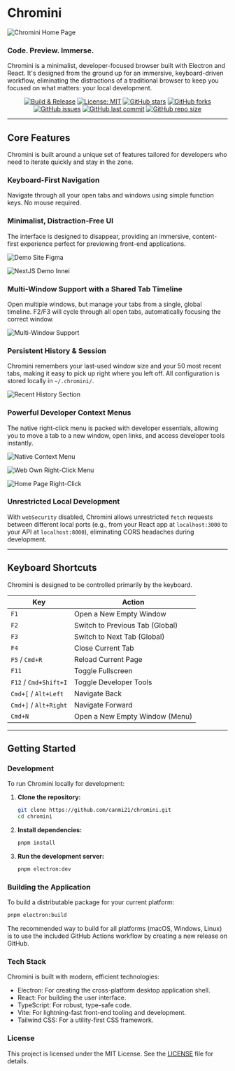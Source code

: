 # Chromini

![Chromini Home Page](https://raw.githubusercontent.com/canmi21/chromini/refs/heads/main/img/chromini-home-page.png)

### Code. Preview. Immerse.

Chromini is a minimalist, developer-focused browser built with Electron and React. It's designed from the ground up for an immersive, keyboard-driven workflow, eliminating the distractions of a traditional browser to keep you focused on what matters: your local development.

<p align="center">
  <a href="https://github.com/canmi21/chromini/actions/workflows/build.yml"><img alt="Build & Release" src="https://github.com/canmi21/chromini/actions/workflows/build.yml/badge.svg"></a>
  <a href="https://opensource.org/licenses/MIT"><img alt="License: MIT" src="https://img.shields.io/badge/License-MIT-yellow.svg"></a>
  <a href="https://github.com/canmi21/chromini"><img alt="GitHub stars" src="https://img.shields.io/github/stars/canmi21/chromini.svg?style=social"></a>
  <a href="https://github.com/canmi21/chromini"><img alt="GitHub forks" src="https://img.shields.io/github/forks/canmi21/chromini.svg?style=social"></a>
  <a href="https://github.com/canmi21/chromini/issues"><img alt="GitHub issues" src="https://img.shields.io/github/issues/canmi21/chromini.svg"></a>
  <a href="https://github.com/canmi21/chromini/commits/main"><img alt="GitHub last commit" src="https://img.shields.io/github/last-commit/canmi21/chromini.svg"></a>
  <a href="https://github.com/canmi21/chromini"><img alt="GitHub repo size" src="https://img.shields.io/github/repo-size/canmi21/chromini.svg"></a>
</p>

---

## Core Features

Chromini is built around a unique set of features tailored for developers who need to iterate quickly and stay in the zone.

### Keyboard-First Navigation
Navigate through all your open tabs and windows using simple function keys. No mouse required.

### Minimalist, Distraction-Free UI
The interface is designed to disappear, providing an immersive, content-first experience perfect for previewing front-end applications.

![Demo Site Figma](https://raw.githubusercontent.com/canmi21/chromini/refs/heads/main/img/demo-site-figma.png)

![NextJS Demo Innei](https://raw.githubusercontent.com/canmi21/chromini/refs/heads/main/img/nextjs-demo-innei.png)

### Multi-Window Support with a Shared Tab Timeline
Open multiple windows, but manage your tabs from a single, global timeline. F2/F3 will cycle through all open tabs, automatically focusing the correct window.

![Multi-Window Support](https://raw.githubusercontent.com/canmi21/chromini/refs/heads/main/img/muti-window.png)

### Persistent History & Session
Chromini remembers your last-used window size and your 50 most recent tabs, making it easy to pick up right where you left off. All configuration is stored locally in `~/.chromini/`.

![Recent History Section](https://raw.githubusercontent.com/canmi21/chromini/refs/heads/main/img/recent-history-section.png)

### Powerful Developer Context Menus
The native right-click menu is packed with developer essentials, allowing you to move a tab to a new window, open links, and access developer tools instantly.

![Native Context Menu](https://raw.githubusercontent.com/canmi21/chromini/refs/heads/main/img/chromini-native-web-right-click-menu.png)

![Web Own Right-Click Menu](https://raw.githubusercontent.com/canmi21/chromini/refs/heads/main/img/web-own-right-click-menu.png)

![Home Page Right-Click](https://raw.githubusercontent.com/canmi21/chromini/refs/heads/main/img/home-page-right-click.png)

### Unrestricted Local Development
With `webSecurity` disabled, Chromini allows unrestricted `fetch` requests between different local ports (e.g., from your React app at `localhost:3000` to your API at `localhost:8000`), eliminating CORS headaches during development.

---

## Keyboard Shortcuts

Chromini is designed to be controlled primarily by the keyboard.

| Key                 | Action                       |
| ------------------- | ---------------------------- |
| `F1`                | Open a New Empty Window      |
| `F2`                | Switch to Previous Tab (Global) |
| `F3`                | Switch to Next Tab (Global)     |
| `F4`                | Close Current Tab            |
| `F5` / `Cmd+R`      | Reload Current Page          |
| `F11`               | Toggle Fullscreen            |
| `F12` / `Cmd+Shift+I` | Toggle Developer Tools       |
| `Cmd+[` / `Alt+Left`  | Navigate Back                |
| `Cmd+]` / `Alt+Right` | Navigate Forward             |
| `Cmd+N`             | Open a New Empty Window (Menu) |

---

## Getting Started

### Development

To run Chromini locally for development:

1. **Clone the repository:**
   ```bash
   git clone https://github.com/canmi21/chromini.git
   cd chromini
   ```

2. **Install dependencies:**
   ```bash
   pnpm install
   ```

3. **Run the development server:**
   ```bash
   pnpm electron:dev
   ```

### Building the Application

To build a distributable package for your current platform:

```bash
pnpm electron:build
```

The recommended way to build for all platforms (macOS, Windows, Linux) is to use the included GitHub Actions workflow by creating a new release on GitHub.

### Tech Stack
Chromini is built with modern, efficient technologies:

- Electron: For creating the cross-platform desktop application shell.
- React: For building the user interface.
- TypeScript: For robust, type-safe code.
- Vite: For lightning-fast front-end tooling and development.
- Tailwind CSS: For a utility-first CSS framework.

### License
This project is licensed under the MIT License. See the [LICENSE](https://github.com/canmi21/chromini/blob/main/LICENSE) file for details.
